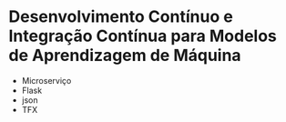 # Desenvolvimento Contínuo e Integração Contínua para Modelos de Aprendizagem de Máquina

* Microserviço
* Flask
* json
* TFX
